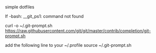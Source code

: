 simple dotfiles

If -bash: __git_ps1: command not found

curl -o ~/.git-prompt.sh https://raw.githubusercontent.com/git/git/master/contrib/completion/git-prompt.sh

add the following line to your ~/.profile
source ~/.git-prompt.sh
